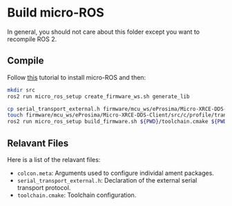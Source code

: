 # Build micro-ROS

In general, you should not care about this folder except you want to recompile ROS 2.


## Compile

Follow [this](https://micro-ros.github.io/docs/tutorials/core/first_application_linux/) tutorial to install micro-ROS and then:
```bash
mkdir src
ros2 run micro_ros_setup create_firmware_ws.sh generate_lib

cp serial_transport_external.h firmware/mcu_ws/eProsima/Micro-XRCE-DDS-Client/include/uxr/client/profile/transport/serial/
touch firmware/mcu_ws/eProsima/Micro-XRCE-DDS-Client/src/c/profile/transport/serial/serial_transport_external.c
ros2 run micro_ros_setup build_firmware.sh ${PWD}/toolchain.cmake ${PWD}/colcon.meta
```

## Relavant Files

Here is a list of the relavant files:
- `colcon.meta`: Arguments used to configure individal ament packages.
- `serial_transport_external.h`: Declaration of the external serial transport protocol.
- `toolchain.cmake`: Toolchain configuration. 
